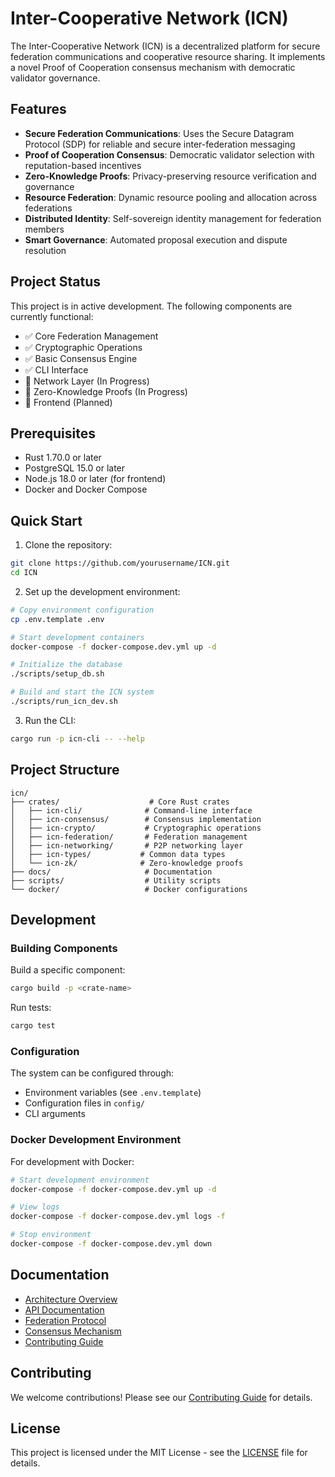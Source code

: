 # Inter-Cooperative Network (ICN)

The Inter-Cooperative Network (ICN) is a decentralized platform for secure federation communications and cooperative resource sharing. It implements a novel Proof of Cooperation consensus mechanism with democratic validator governance.

## Features

- **Secure Federation Communications**: Uses the Secure Datagram Protocol (SDP) for reliable and secure inter-federation messaging
- **Proof of Cooperation Consensus**: Democratic validator selection with reputation-based incentives
- **Zero-Knowledge Proofs**: Privacy-preserving resource verification and governance
- **Resource Federation**: Dynamic resource pooling and allocation across federations
- **Distributed Identity**: Self-sovereign identity management for federation members
- **Smart Governance**: Automated proposal execution and dispute resolution

## Project Status

This project is in active development. The following components are currently functional:

- ✅ Core Federation Management
- ✅ Cryptographic Operations
- ✅ Basic Consensus Engine
- ✅ CLI Interface
- 🚧 Network Layer (In Progress)
- 🚧 Zero-Knowledge Proofs (In Progress)
- 📝 Frontend (Planned)

## Prerequisites

- Rust 1.70.0 or later
- PostgreSQL 15.0 or later
- Node.js 18.0 or later (for frontend)
- Docker and Docker Compose

## Quick Start

1. Clone the repository:

```bash
git clone https://github.com/yourusername/ICN.git
cd ICN
```

2. Set up the development environment:

```bash
# Copy environment configuration
cp .env.template .env

# Start development containers
docker-compose -f docker-compose.dev.yml up -d

# Initialize the database
./scripts/setup_db.sh

# Build and start the ICN system
./scripts/run_icn_dev.sh
```

3. Run the CLI:

```bash
cargo run -p icn-cli -- --help
```

## Project Structure

```
icn/
├── crates/                    # Core Rust crates
│   ├── icn-cli/              # Command-line interface
│   ├── icn-consensus/        # Consensus implementation
│   ├── icn-crypto/           # Cryptographic operations
│   ├── icn-federation/       # Federation management
│   ├── icn-networking/       # P2P networking layer
│   ├── icn-types/           # Common data types
│   └── icn-zk/              # Zero-knowledge proofs
├── docs/                     # Documentation
├── scripts/                  # Utility scripts
└── docker/                   # Docker configurations
```

## Development

### Building Components

Build a specific component:

```bash
cargo build -p <crate-name>
```

Run tests:

```bash
cargo test
```

### Configuration

The system can be configured through:

- Environment variables (see `.env.template`)
- Configuration files in `config/`
- CLI arguments

### Docker Development Environment

For development with Docker:

```bash
# Start development environment
docker-compose -f docker-compose.dev.yml up -d

# View logs
docker-compose -f docker-compose.dev.yml logs -f

# Stop environment
docker-compose -f docker-compose.dev.yml down
```

## Documentation

- [Architecture Overview](docs/architecture/README.md)
- [API Documentation](docs/api/README.md)
- [Federation Protocol](docs/federation/README.md)
- [Consensus Mechanism](docs/consensus/README.md)
- [Contributing Guide](CONTRIBUTING.md)

## Contributing

We welcome contributions! Please see our [Contributing Guide](CONTRIBUTING.md) for details.

## License

This project is licensed under the MIT License - see the [LICENSE](LICENSE) file for details.

